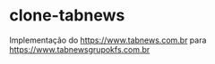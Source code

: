 # clone-tabnews
Implementação do https://www.tabnews.com.br para https://www.tabnewsgrupokfs.com.br
